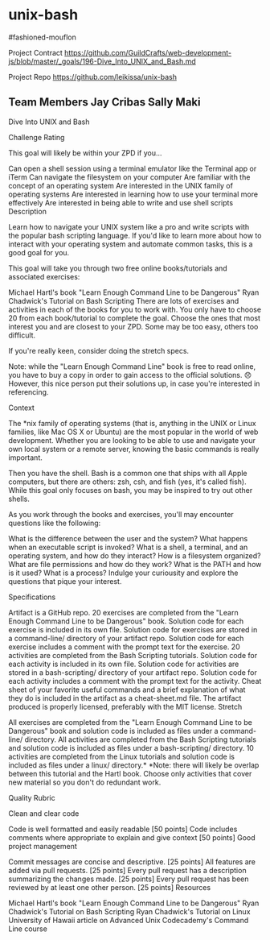 # unix-bash
#fashioned-mouflon

Project Contract
https://github.com/GuildCrafts/web-development-js/blob/master/_goals/196-Dive_Into_UNIX_and_Bash.md

Project Repo
https://github.com/leikissa/unix-bash

Team Members
Jay Cribas
Sally Maki
----------------------------------
Dive Into UNIX and Bash

Challenge Rating

This goal will likely be within your ZPD if you...

Can open a shell session using a terminal emulator like the Terminal app or iTerm
Can navigate the filesystem on your computer
Are familiar with the concept of an operating system
Are interested in the UNIX family of operating systems
Are interested in learning how to use your terminal more effectively
Are interested in being able to write and use shell scripts
Description

Learn how to navigate your UNIX system like a pro and write scripts with the popular bash scripting language. If you'd like to learn more about how to interact with your operating system and automate common tasks, this is a good goal for you.

This goal will take you through two free online books/tutorials and associated exercises:

Michael Hartl's book "Learn Enough Command Line to be Dangerous"
Ryan Chadwick's Tutorial on Bash Scripting
There are lots of exercises and activities in each of the books for you to work with. You only have to choose 20 from each book/tutorial to complete the goal. Choose the ones that most interest you and are closest to your ZPD. Some may be too easy, others too difficult.

If you're really keen, consider doing the stretch specs.

Note: while the "Learn Enough Command Line" book is free to read online, you have to buy a copy in order to gain access to the official solutions. 😞 However, this nice person put their solutions up, in case you're interested in referencing.

Context

The *nix family of operating systems (that is, anything in the UNIX or Linux families, like Mac OS X or Ubuntu) are the most popular in the world of web development. Whether you are looking to be able to use and navigate your own local system or a remote server, knowing the basic commands is really important.

Then you have the shell. Bash is a common one that ships with all Apple computers, but there are others: zsh, csh, and fish (yes, it's called fish). While this goal only focuses on bash, you may be inspired to try out other shells.

As you work through the books and exercises, you'll may encounter questions like the following:

What is the difference between the user and the system?
What happens when an executable script is invoked?
What is a shell, a terminal, and an operating system, and how do they interact?
How is a filesystem organized?
What are file permissions and how do they work?
What is the PATH and how is it used?
What is a process?
Indulge your curiousity and explore the questions that pique your interest.

Specifications

 Artifact is a GitHub repo.
 20 exercises are completed from the "Learn Enough Command Line to be Dangerous" book.
 Solution code for each exercise is included in its own file.
 Solution code for exercises are stored in a command-line/ directory of your artifact repo.
 Solution code for each exercise includes a comment with the prompt text for the exercise.
 20 activities are completed from the Bash Scripting tutorials.
 Solution code for each activity is included in its own file.
 Solution code for activities are stored in a bash-scripting/ directory of your artifact repo.
 Solution code for each activity includes a comment with the prompt text for the activity.
 Cheat sheet of your favorite useful commands and a brief explanation of what they do is included in the artifact as a cheat-sheet.md file.
 The artifact produced is properly licensed, preferably with the MIT license.
Stretch

 All exercises are completed from the "Learn Enough Command Line to be Dangerous" book and solution code is included as files under a command-line/ directory.
 All activities are completed from the Bash Scripting tutorials and solution code is included as files under a bash-scripting/ directory.
 10 activities are completed from the Linux tutorials and solution code is included as files under a linux/ directory.*
*Note: there will likely be overlap between this tutorial and the Hartl book. Choose only activities that cover new material so you don't do redundant work.

Quality Rubric

Clean and clear code

Code is well formatted and easily readable [50 points]
Code includes comments where appropriate to explain and give context [50 points]
Good project management

Commit messages are concise and descriptive. [25 points]
All features are added via pull requests. [25 points]
Every pull request has a description summarizing the changes made. [25 points]
Every pull request has been reviewed by at least one other person. [25 points]
Resources

Michael Hartl's book "Learn Enough Command Line to be Dangerous"
Ryan Chadwick's Tutorial on Bash Scripting
Ryan Chadwick's Tutorial on Linux
University of Hawaii article on Advanced Unix
Codecademy's Command Line course

